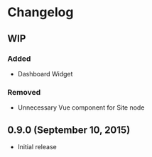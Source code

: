 # Changelog

## WIP

### Added
- Dashboard Widget
 
### Removed
- Unnecessary Vue component for Site node

## 0.9.0 (September 10, 2015)

- Initial release
